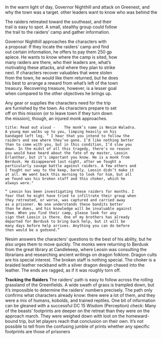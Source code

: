 In the warm light of day, Governor Nighthill and attack on Greenest, and why the town was a target. other leaders want to know who was behind the

The raiders retreated toward the southeast, and their  
trail is easy to spot. A small, stealthy group could follow  
the trail to the raiders’ camp and gather information.  

Governor Nighthill approaches the characters with  
a proposal: If they locate the raiders’ camp and find  
out certain information, he offers to pay them 250 gp  
apiece. He wants to know where the camp is sited, how  
many raiders are there, who their leaders are, what’s  
motivating these attacks, and where they plan to strike  
next. If characters recover valuables that were stolen  
from the town, he would like them returned, but he does  
his best to arrange a reward from what’s left of the town  
treasury. Recovering treasure, however, is a lesser goal  
when compared to the other objectives he brings up.  

Any gear or supplies the characters need for the trip  
are furnished by the town. As characters prepare to set  
off on this mission (or to leave town if they turn down  
the mission), though, an injured monk approaches.

```ad-readout
title: Read out aloud -    The monk’s name is Nesim Waladra.
A young man walks up to you, limping heavily on his
bandaged left leg. “ I hear that you intend to follow the
raiders and see where they’ve gone. I’d like nothing better
than to come with you, but in this condition, I’d slow you
down. In the midst of all this tragedy, there's no reason
you would have heard about the fate of my master, Leosin
Erlanthar, but it’s important you know. He is a monk from
Berdusk. He disappeared last night, after we fought a
particularly savage battle against raiders. A few others and
I fought our way to the keep, barely. Leosin didn’t make it
at all. We went back this morning to look for him, but all
we found was his broken staff and this choker, which he
always wore."

“ Leosin has been investigating these raiders for months. I
fear that he might have tried to infiltrate their group when
they retreated, or worse, was captured and carried away
as a prisoner. No one understands these bandits better
than he does, and his knowledge will be invaluable against
them. When you find their camp, please look for any
sign that Leosin is there. One of my brothers has already
departed for Berdusk to bring back help, but it will be
many days before help arrives. Anything you can do before
then would be a godsend.”
```
Nesim answers the characters’ questions to the best
of his ability, but he also urges them to move quickly.
The monks were returning to Berdusk from the great
library at Candlekeep, where Leosin was consulting the
librarians and researching ancient writings on dragon
folklore. Dragon cults are his special interest.
The broken staff is nothing special. The choker is a
braided leather neckband with a silver dragon design
chased into the leather. The ends are ragged, as if it was
roughly torn off.

**Tracking the Raiders**
The raiders’ path is easy to follow across the rolling
grassland of the Greenfields. A wide swath of grass is
trampled down, but it’s impossible to determine the
raiders’ numbers precisely. The path only confirms
what characters already know: there were a lot of them,
and they were a mix of humans, kobolds, and trained
reptiles. One bit of information can be gleaned with a
successful DC 15 Wisdom (Perception) check: Many of
the beasts’ footprints are deeper on the retreat than they
were on the approach march. They were weighed down
with loot on the homeward-bound trip, but let players
reach that conclusion on their own. It’s not possible to
tell from the confusing jumble of prints whether any specific footprints are those of prisoners